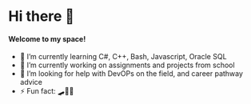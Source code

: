 # Hi there 👋
#### Welcome to my space!

- 🌱 I’m currently learning C#, C++, Bash, Javascript, Oracle SQL
- 🔭 I’m currently working on assignments and projects from school
- 🤔 I’m looking for help with DevOPs on the field, and career pathway advice
- ⚡ Fun fact: 🛹🏀💖
<!--
**Circarl/Circarl** is a ✨ _special_ ✨ repository because its `README.md` (this file) appears on your GitHub profile.

Here are some ideas to get you started:

- 🔭 I’m currently working on ...
- 🌱 I’m currently learning ...
- 👯 I’m looking to collaborate on ...
- 🤔 I’m looking for help with ...
- 💬 Ask me about ...
- 📫 How to reach me: ...
- 😄 Pronouns: ...
- ⚡ Fun fact: ...
-->
